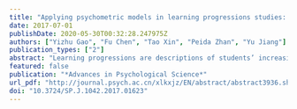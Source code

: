 ```yaml
---
title: "Applying psychometric models in learning progressions studies: Theory, method and breakthrough"
date: 2017-07-01
publishDate: 2020-05-30T00:32:28.247975Z
authors: ["Yizhu Gao", "Fu Chen", "Tao Xin", "Peida Zhan", "Yu Jiang"]
publication_types: ["2"]
abstract: "Learning progressions are descriptions of students’ increasingly sophisticated ways of thinking about or understanding a topic during a period. It’s an iterative process to build learning progressions, beginning with hypothetical learning progressions and then validated by empirical approaches. Psychometric models, such as item response models, multidimensional item response models and cognitive diagnosis models, combine learning progressions with the function of assessing students. These models provide evidence for validating learning progressions and also make diagnosis about students. In addition, learning progressions have provided new perspectives for vertical scaling and adaptive learning. But we should be aware of some questions, such as differential item functioning."
featured: false
publication: "*Advances in Psychological Science*"
url_pdf: "http://journal.psych.ac.cn/xlkxjz/EN/abstract/abstract3936.shtml"
doi: "10.3724/SP.J.1042.2017.01623"
---
```


